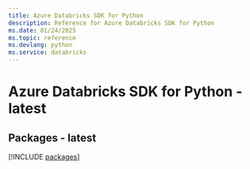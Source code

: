 ```yaml
---
title: Azure Databricks SDK for Python
description: Reference for Azure Databricks SDK for Python
ms.date: 01/24/2025
ms.topic: reference
ms.devlang: python
ms.service: databricks
---
```

# Azure Databricks SDK for Python - latest
## Packages - latest
[!INCLUDE [packages](databricks-index.md)]
